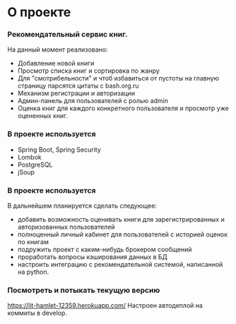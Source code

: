# О проекте

### Рекомендательный сервис книг.
На данный момент реализовано:

* Добавление новой книги
* Просмотр списка книг и сортировка по жанру
* Для "смотрибельности" и чтоб избавиться от пустоты на главную страницу парсятся цитаты с bash.org.ru
* Механизм регистрации и авторизации
* Админ-панель для пользователей с ролью admin
* Оценка книг для каждого конкретного пользователя и просмотр уже оцененных книг.
### В проекте используется

* Spring Boot, Spring Security
* Lombok
* PostgreSQL
* jSoup

### В проекте используется
В дальнейшем планируется сделать следующее:
* добавить возможность оценивать книги для зарегистрированных и авторизованных пользователей
* полноценный личный кабинет для пользователей с историей оценок по книгам
* подружить проект с каким-нибудь брокером сообщений
* проработать вопросы кэширования данных в БД
* настроить интеграцию с рекомендательной системой, написанной на python.
### Посмотреть и потыкать текущую версию
https://lit-hamlet-12359.herokuapp.com/
Настроен автодеплой на коммиты в develop.
